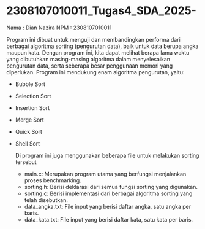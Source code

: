 # 2308107010011_Tugas4_SDA_2025-

Nama : Dian Nazira
NPM  : 2308107010011

Program ini dibuat untuk menguji dan membandingkan performa dari berbagai algoritma sorting (pengurutan data), baik untuk data berupa angka maupun kata. Dengan program ini, kita dapat melihat berapa lama waktu yang dibutuhkan masing-masing algoritma dalam menyelesaikan pengurutan data, serta seberapa besar penggunaan memori yang diperlukan.
Program ini mendukung enam algoritma pengurutan, yaitu:
- Bubble Sort
- Selection Sort
- Insertion Sort
- Merge Sort
- Quick Sort
- Shell Sort

  Di program ini juga menggunakan beberapa file untuk melakukan sorting tersebut
  - main.c: Merupakan program utama yang berfungsi menjalankan proses benchmarking.
  - sorting.h: Berisi deklarasi dari semua fungsi sorting yang digunakan.
  - sorting.c: Berisi implementasi dari berbagai algoritma sorting yang telah disebutkan.
  - data_angka.txt: File input yang berisi daftar angka, satu angka per baris.
  - data_kata.txt: File input yang berisi daftar kata, satu kata per baris.

